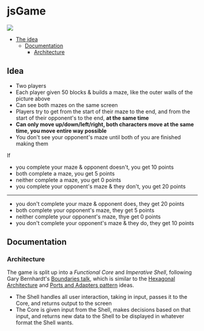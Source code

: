# jsGame

![](https://orig00.deviantart.net/bdc4/f/2010/182/2/b/cave___blind_pokemon_mapping_by_quilavaking.png)

* [The idea](#idea)
  * [Documentation](#documentation)
    * [Architecture](#architecture)

## Idea

- Two players
- Each player given 50 blocks & builds a maze, like the outer walls of the picture above
- Can see both mazes on the same screen
- Players try to get from the start of their maze to the end, and from the start of their opponent's to the end, **at the same time**
- **Can only move up/down/left/right, both characters move at the same time, you move entire way possible**
- You don't see your opponent's maze until both of you are finished making them

If
- you complete your maze & opponent doesn't, you get 10 points
- both complete a maze, you get 5 points
- neither complete a maze, you get 0 points
- you complete your opponent's maze & they don't, you get 20 points
---
- you don't complete your maze & opponent does, they get 20 points
- both complete your opponent's maze, they get 5 points
- neither complete your opponent's maze, thye get 0 points
- you don't complete your opponent's maze & they do, they get 10 points

## Documentation
### Architecture
The game is split up into a *Functional Core* and *Imperative Shell*, following Gary Bernhardt's [Boundaries talk](https://www.destroyallsoftware.com/talks/boundaries), which is similar to the [Hexagonal Architecture](https://github.com/jschairb/sandbox/wiki/HexagonalArchitecture) and [Ports and Adapters pattern](https://spin.atomicobject.com/2013/02/23/ports-adapters-software-architecture/) ideas.

* The Shell handles all user interaction, taking in input, passes it to the Core, and returns output to the screen
* The Core is given input from the Shell, makes decisions based on that input, and returns new data to the Shell to be displayed in whatever format the Shell wants.
